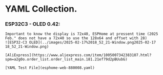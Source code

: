 # YAML Collection.

### ESP32C3 - OLED 0.42:
    Important to know the display is 72x40, ESPHome at pressent time (2025 Feb." does not have a 72x40 so use the 128x64 and offset with 28)
	![ESP32-C3 OLED](../images/2025-02-17%2018_52_21-Window.png2025-02-17 18_52_21-Window.png)

    [AliExpress](https://www.aliexpress.com/item/1005007342383107.html?spm=a2g0o.order_list.order_list_main.181.21ef79d2pBUubG)

    [YAML Test File](esphome-web-880008.yaml)





